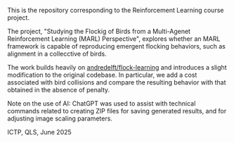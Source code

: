 This is the repository corresponding to the Reinforcement Learning course project. 

The project, "Studying the Flockig of Birds from a Multi-Agenet Reinforcement Learning (MARL) Perspective", explores whether an MARL framework is capable of reproducing emergent flocking behaviors, such as alignment in a collecctive of birds.

The work builds heavily on [andredelft/flock-learning](https://github.com/andredelft/flock-learning) and introduces a slight modification to the original codebase. In particular, we add a cost associated with bird collisions and compare the resulting behavior with that obtained in the absence of penalty.

Note on the use of AI: ChatGPT was used to assist with technical commands related to creating ZIP files for saving generated results, and for adjusting image scaling parameters.

ICTP, QLS, June 2025
